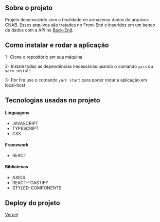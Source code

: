 ## Sobre o projeto
Projeto desenvolvido com a finalidade de armazenar dados de arquivos CNAB. Esses arquivos são tratados no Front-End e inseridos em um banco de dados com a API no <a href="https://github.com/byetevinn/cnab-conversion">Back-End</a>.


## Como instalar e rodar a aplicação

1- Clone o repositório em sua máquina

2- Instale todas as dependências necessárias usando o comando `yarn` ou `yarn install`

3- Por fim use o comando `yarn start` para poder rodar a aplicação em local-host


## Tecnologias usadas no projeto

#### Linguagens

- JAVASCRIPT
- TYPESCRIPT
- CSS

#### Framework

- REACT

#### Bibliotecas

- AXIOS
- REACT-TOASTIFY
- STYLED-COMPONENTS


## Deploy do projeto

<a href="https://cnab-conversion-front-ldpsmhc8a-tevinn1.vercel.app/dashboard">Vercel</a>
